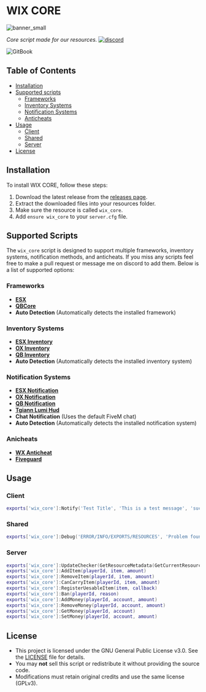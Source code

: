 # WIX CORE
![banner_small](https://github.com/user-attachments/assets/b7ac06ab-aee0-41ea-b7c0-d0b3c2cc18b2)

*Core script made for our resources.*
[![discord](https://img.shields.io/badge/discord-000?Plastic&logo=discord&logoColor=blue)](https://discord.gg/FNe5q8b394) 

![GitBook](https://img.shields.io/badge/GitBook-%23000000.svg?Plastic&logo=gitbook&logoColor=white)

## Table of Contents
- [Installation](#installation)
- [Supported scripts](#supported-scripts)
  - [Frameworks](#frameworks)
  - [Inventory Systems](#inventory-systems)
  - [Notification Systems](#notification-systems)
  - [Anticheats](#anticheats)
- [Usage](#usage)
  - [Client](#client)
  - [Shared](#shared)
  - [Server](#server)
- [License](#license)

## Installation
To install WIX CORE, follow these steps:
1. Download the latest release from the [releases page](https://github.com/MaratWC/wix_core/releases).
2. Extract the downloaded files into your resources folder.
3. Make sure the resource is called `wix_core`.
4. Add `ensure wix_core` to your `server.cfg` file.

## Supported Scripts

The `wix_core` script is designed to support multiple frameworks, inventory systems, notification methods, and anticheats. If you miss any scripts feel free to make a pull request or message me on discord to add them. Below is a list of supported options:

### Frameworks
- **[ESX](https://github.com/esx-framework/esx_core)**
- **[QBCore](https://github.com/qbcore-framework/qb-core)**
- **Auto Detection** (Automatically detects the installed framework)

### Inventory Systems
- **[ESX Inventory](https://github.com/esx-framework)**
- **[OX Inventory](https://github.com/overextended/ox_inventory)**
- **[QB Inventory](https://github.com/qbcore-framework/qb-inventory)**
- **Auto Detection** (Automatically detects the installed inventory system)

### Notification Systems
- **[ESX Notification](https://github.com/esx-framework)**
- **[OX Notification](https://github.com/overextended/ox_lib)**
- **[QB Notification](https://github.com/qbcore-framework)**
- **[Tgiann Lumi Hud](https://tgiann.tebex.io/package/6369632)**
- **Chat Notification** (Uses the default FiveM chat)
- **Auto Detection** (Automatically detects the installed notification system)

### Anicheats
- **[WX Anticheat](https://anticheat.wx0.dev)**
- **[Fiveguard](https://fiveguard.net)**

## Usage

### Client

```lua
exports['wix_core']:Notify('Test Title', 'This is a test message', 'success')
```

### Shared

```lua
exports['wix_core']:Debug('ERROR/INFO/EXPORTS/RESOURCES', 'Problem found.')
```

### Server

```lua
exports['wix_core']:UpdateChecker(GetResourceMetadata(GetCurrentResourceName(), 'version', 0))
exports['wix_core']:AddItem(playerId, item, amount)
exports['wix_core']:RemoveItem(playerId, item, amount)
exports['wix_core']:CanCarryItem(playerId, item, amount)
exports['wix_core']:RegisterUesableItem(item, callback)
exports['wix_core']:Ban(playerId, reason)
exports['wix_core']:AddMoney(playerId, account, amount)
exports['wix_core']:RemoveMoney(playerId, account, amount)
exports['wix_core']:GetMoney(playerId, account)
exports['wix_core']:SetMoney(playerId, account, amount)
```

## License
- This project is licensed under the GNU General Public License v3.0. See the [LICENSE](LICENSE) file for details.
- You may **not** sell this script or redistribute it without providing the source code.  
- Modifications must retain original credits and use the same license (GPLv3).  
